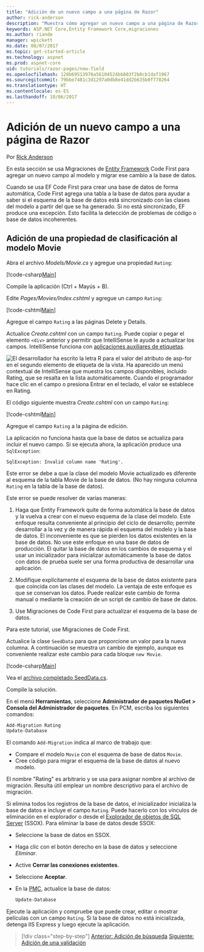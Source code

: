```yaml
---
title: "Adición de un nuevo campo a una página de Razor"
author: rick-anderson
description: "Muestra cómo agregar un nuevo campo a una página de Razor con Entity Framework Core"
keywords: ASP.NET Core,Entity Framework Core,migraciones
ms.author: riande
manager: wpickett
ms.date: 08/07/2017
ms.topic: get-started-article
ms.technology: aspnet
ms.prod: aspnet-core
uid: tutorials/razor-pages/new-field
ms.openlocfilehash: 128b69513976a56104524bb803f2b8cb1daf1967
ms.sourcegitcommit: 79bbe7481c3d1297a0db8e41dd2b635b0f778264
ms.translationtype: HT
ms.contentlocale: es-ES
ms.lasthandoff: 10/06/2017
---
```

# <a name="adding-a-new-field-to-a-razor-page"></a>Adición de un nuevo campo a una página de Razor

Por [Rick Anderson](https://twitter.com/RickAndMSFT)

En esta sección se usa Migraciones de [Entity Framework](https://docs.microsoft.com/ef/core/get-started/aspnetcore/new-db) Code First para agregar un nuevo campo al modelo y migrar ese cambio a la base de datos.

Cuando se usa EF Code First para crear una base de datos de forma automática, Code First agrega una tabla a la base de datos para ayudar a saber si el esquema de la base de datos está sincronizado con las clases del modelo a partir del que se ha generado. Si no está sincronizado, EF produce una excepción. Esto facilita la detección de problemas de código o base de datos incoherentes.

## <a name="adding-a-rating-property-to-the-movie-model"></a>Adición de una propiedad de clasificación al modelo Movie

Abra el archivo *Models/Movie.cs* y agregue una propiedad `Rating`:

[!code-csharp[Main](razor-pages-start/sample/RazorPagesMovie/Models/MovieDateRating.cs?highlight=11&range=7-18)]

Compile la aplicación (Ctrl + Mayús + B).

Edite *Pages/Movies/Index.cshtml* y agregue un campo `Rating`:

[!code-cshtml[Main](razor-pages-start/sample/RazorPagesMovie/Pages/Movies/Index.cshtml?highlight=40-42,61-63)]

Agregue el campo `Rating` a las páginas Delete y Details.

Actualice *Create.cshtml* con un campo `Rating`. Puede copiar o pegar el elemento `<div>` anterior y permitir que IntelliSense le ayude a actualizar los campos. IntelliSense funciona con [aplicaciones auxiliares de etiquetas](xref:mvc/views/tag-helpers/intro).

![El desarrollador ha escrito la letra R para el valor del atributo de asp-for en el segundo elemento de etiqueta de la vista. Ha aparecido un menú contextual de IntelliSense que muestra los campos disponibles, incluido Rating, que se resalta en la lista automáticamente. Cuando el programador hace clic en el campo o presiona Entrar en el teclado, el valor se establece en Rating.](new-field/_static/cr.png)

El código siguiente muestra *Create.cshtml* con un campo `Rating`:

[!code-cshtml[Main](razor-pages-start/sample/RazorPagesMovie/Pages/Movies/Create.cshtml?highlight=36-40)]

Agregue el campo `Rating` a la página de edición.

La aplicación no funciona hasta que la base de datos se actualiza para incluir el nuevo campo. Si se ejecuta ahora, la aplicación produce una `SqlException`:

```
SqlException: Invalid column name 'Rating'.
```

Este error se debe a que la clase del modelo Movie actualizado es diferente al esquema de la tabla Movie de la base de datos. (No hay ninguna columna `Rating` en la tabla de la base de datos).

Este error se puede resolver de varias maneras:

1. Haga que Entity Framework quite de forma automática la base de datos y la vuelva a crear con el nuevo esquema de la clase del modelo. Este enfoque resulta conveniente al principio del ciclo de desarrollo; permite desarrollar a la vez y de manera rápida el esquema del modelo y la base de datos. El inconveniente es que se pierden los datos existentes en la base de datos. No use este enfoque en una base de datos de producción. El quitar la base de datos en los cambios de esquema y el usar un inicializador para inicializar automáticamente la base de datos con datos de prueba suele ser una forma productiva de desarrollar una aplicación.

2. Modifique explícitamente el esquema de la base de datos existente para que coincida con las clases del modelo. La ventaja de este enfoque es que se conservan los datos. Puede realizar este cambio de forma manual o mediante la creación de un script de cambio de base de datos.

3. Use Migraciones de Code First para actualizar el esquema de la base de datos.

Para este tutorial, use Migraciones de Code First.

Actualice la clase `SeedData` para que proporcione un valor para la nueva columna. A continuación se muestra un cambio de ejemplo, aunque es conveniente realizar este cambio para cada bloque `new Movie`.

[!code-csharp[Main](razor-pages-start/sample/RazorPagesMovie/Models/SeedDataRating.cs?name=snippet1&highlight=8)]

Vea el [archivo completado SeedData.cs](https://github.com/aspnet/Docs/blob/master/aspnetcore/tutorials/razor-pages/razor-pages-start/sample/RazorPagesMovie/Models/SeedDataRating.cs).

Compile la solución.

<a name="pmc"></a> En el menú **Herramientas**, seleccione **Administrador de paquetes NuGet > Consola del Administrador de paquetes**.
En PCM, escriba los siguientes comandos:

```powershell
Add-Migration Rating
Update-Database
```

El comando `Add-Migration` indica al marco de trabajo que:

* Compare el modelo `Movie` con el esquema de base de datos `Movie`.
* Cree código para migrar el esquema de la base de datos al nuevo modelo.

El nombre "Rating" es arbitrario y se usa para asignar nombre al archivo de migración. Resulta útil emplear un nombre descriptivo para el archivo de migración.

<a name="ssox"></a> Si elimina todos los registros de la base de datos, el inicializador inicializa la base de datos e incluye el campo `Rating`. Puede hacerlo con los vínculos de eliminación en el explorador o desde el [Explorador de objetos de SQL Server](xref:tutorials/razor-pages/sql#ssox) (SSOX). Para eliminar la base de datos desde SSOX:

* Seleccione la base de datos en SSOX.
* Haga clic con el botón derecho en la base de datos y seleccione *Eliminar*.
* Active **Cerrar las conexiones existentes**.
* Seleccione **Aceptar**.
* En la [PMC](xref:tutorials/razor-pages/new-field#pmc), actualice la base de datos:

  ```powershell
  Update-Database
  ```

Ejecute la aplicación y compruebe que puede crear, editar o mostrar películas con un campo `Rating`. Si la base de datos no está inicializada, detenga IIS Express y luego ejecute la aplicación.

>[!div class="step-by-step"]
[Anterior: Adición de búsqueda](xref:tutorials/razor-pages/search)
[Siguiente: Adición de una validación](xref:tutorials/razor-pages/validation)
